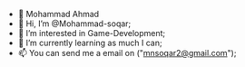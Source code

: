- 💭 Mohammad Ahmad
- 👋 Hi, I’m @Mohammad-soqar;
- 👀 I’m interested in Game-Development;
- 🌱 I’m currently learning as much I can;
- 📫 You can send me a email on ("mnsoqar2@gmail.com");

<!---
Mohammad-soqar/Mohammad-soqar is a ✨ special ✨ repository because its `README.md` (this file) appears on your GitHub profile.
You can click the Preview link to take a look at your changes.
--->
